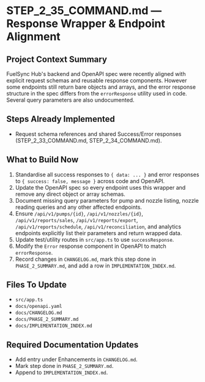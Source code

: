 # STEP_2_35_COMMAND.md — Response Wrapper & Endpoint Alignment

## Project Context Summary
FuelSync Hub's backend and OpenAPI spec were recently aligned with explicit request schemas and reusable response components. However some endpoints still return bare objects and arrays, and the error response structure in the spec differs from the `errorResponse` utility used in code. Several query parameters are also undocumented.

## Steps Already Implemented
- Request schema references and shared Success/Error responses (STEP_2_33_COMMAND.md, STEP_2_34_COMMAND.md).

## What to Build Now
1. Standardise all success responses to `{ data: ... }` and error responses to `{ success: false, message }` across code and OpenAPI.
2. Update the OpenAPI spec so every endpoint uses this wrapper and remove any direct object or array schemas.
3. Document missing query parameters for pump and nozzle listing, nozzle reading queries and any other affected endpoints.
4. Ensure `/api/v1/pumps/{id}`, `/api/v1/nozzles/{id}`, `/api/v1/reports/sales`, `/api/v1/reports/export`, `/api/v1/reports/schedule`, `/api/v1/reconciliation`, and analytics endpoints explicitly list their parameters and return wrapped data.
5. Update test/utility routes in `src/app.ts` to use `successResponse`.
6. Modify the `Error` response component in OpenAPI to match `errorResponse`.
7. Record changes in `CHANGELOG.md`, mark this step done in `PHASE_2_SUMMARY.md`, and add a row in `IMPLEMENTATION_INDEX.md`.

## Files To Update
- `src/app.ts`
- `docs/openapi.yaml`
- `docs/CHANGELOG.md`
- `docs/PHASE_2_SUMMARY.md`
- `docs/IMPLEMENTATION_INDEX.md`

## Required Documentation Updates
- Add entry under Enhancements in `CHANGELOG.md`.
- Mark step done in `PHASE_2_SUMMARY.md`.
- Append to `IMPLEMENTATION_INDEX.md`.
